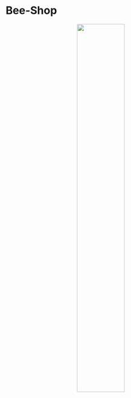 # Bee-Shop

<p align="center"><img src="https://github.com/StasBeep/Bee-Shop/blob/main/Логотип%20SD.jpg" width="50%" height="50%"></p>
